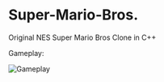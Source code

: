 # Super-Mario-Bros.
Original NES Super Mario Bros Clone in C++


Gameplay:

<img src="/MarioGameplay.gif" alt="Gameplay"/>
